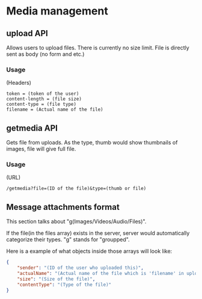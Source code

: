 # Media management
## upload API
Allows users to upload files. There is currently no size limit. File is directly sent as body (no form and etc.)
### Usage
(Headers)
```
token = (token of the user)
content-length = (file size)
content-type = (file type)
filename = (Actual name of the file)
```
## getmedia API
Gets file from uploads. As the type, thumb would show thumbnails of images, file will give full file.
### Usage
(URL)
```
/getmedia?file=(ID of the file)&type=(thumb or file)
```
## Message attachments format
This section talks about "g(Images/Videos/Audio/Files)".

If the file(in the files array) exists in the server, server would automatically categorize their types. "g" stands for "groupped".

Here is a example of what objects inside those arrays will look like:
```json
{
    "sender": "(ID of the user who uploaded this)",
    "actualName": "(Actual name of the file which is 'filename' in upload call)",
    "size": "(Size of the file)",
    "contentType": "(Type of the file)"
}
```